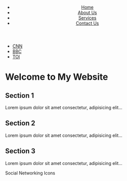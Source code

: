 <!DOCTYPE html>
<html lang="en">
<head>
<meta charset="UTF-8">
<meta name="viewport" content="width=device-width, initial-scale=1.0">
<title>Welcome to My Website</title>
<link rel="stylesheet" href="styles.css">
</head>
<body>
<div id="container">
    <header>
        <nav>
            <ul id="menu">
                <li><a href="#">Home</a></li>
                <li><a href="#">About Us</a></li>
                <li><a href="#">Services</a></li>
                <li><a href="#">Contact Us</a></li>
            </ul>
        </nav>
    </header>
    <aside>
        <ul id="sidebar">
            <li><a href="#">CNN</a></li>
            <li><a href="#">BBC</a></li>
            <li><a href="#">TOI</a></li>
        </ul>
    </aside>
    <main>
        <h1>Welcome to My Website</h1>
        <section>
            <h2>Section 1</h2>
            <p>Lorem ipsum dolor sit amet consectetur, adipisicing elit...</p>
        </section>
        <section>
            <h2>Section 2</h2>
            <p>Lorem ipsum dolor sit amet consectetur, adipisicing elit...</p>
        </section>
        <section>
            <h2>Section 3</h2>
            <p>Lorem ipsum dolor sit amet consectetur, adipisicing elit...</p>
        </section>
    </main>
    <footer>
        <div id="social-networking-icons">
            <p>Social Networking Icons</p>
            <!-- Icons would be inserted here -->
        </div>
    </footer>
</div>
</body>
</html>
